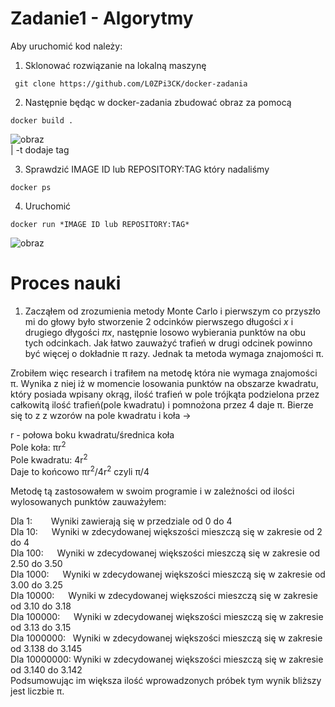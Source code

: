 # Zadanie1 - Algorytmy

Aby uruchomić kod należy:

1. Sklonować rozwiązanie na lokalną maszynę

```console
 git clone https://github.com/L0ZPi3CK/docker-zadania
```

2. Następnie będąc w docker-zadania zbudować obraz za pomocą
```console
docker build .
```
![obraz](https://user-images.githubusercontent.com/84734341/179549627-264809bd-0e2a-41ee-9be9-f8075ec1e381.png)  
| -t dodaje tag

3. Sprawdzić IMAGE ID lub REPOSITORY:TAG który nadaliśmy
```console
docker ps
``` 

4. Uruchomić 
``` console
docker run *IMAGE ID lub REPOSITORY:TAG*
```
![obraz](https://user-images.githubusercontent.com/84734341/179549467-75a24a2f-ec14-42d7-9894-57b4616e817b.png)


# Proces nauki

1. Zacząłem od zrozumienia metody Monte Carlo i pierwszym co przyszło mi do głowy było stworzenie 2 odcinków
pierwszego długości *x* i drugiego dłygości *πx*, następnie losowo wybierania punktów na obu tych odcinkach.
Jak łatwo zauważyć trafień w drugi odcinek powinno być więcej o dokładnie π razy. Jednak ta metoda wymaga znajomości π.

Zrobiłem więc research i trafiłem na metodę która nie wymaga znajomości π. Wynika z niej iż w momencie losowania punktów
na obszarze kwadratu, który posiada wpisany okrąg, ilość trafień w pole trójkąta podzielona przez całkowitą ilość trafień(pole kwadratu)
i pomnożona przez 4 daje π. Bierze się to z z wzorów na pole kwadratu i koła ->  
  
r - połowa boku kwadratu/średnica koła  
Pole koła: πr<sup>2</sup> &nbsp;  
Pole kwadratu: 4r<sup>2</sup> &nbsp;  
Daje to końcowo πr<sup>2</sup>/4r<sup>2</sup> czyli π/4
  
Metodę tą zastosowałem w swoim programie i w zależności od ilości wylosowanych punktów zauważyłem:  
 
Dla 1: &emsp; &nbsp; Wyniki zawierają się w przedziale od 0 do 4    
Dla 10: &emsp; Wyniki w zdecydowanej większości mieszczą się w zakresie od 2 do 4    
Dla 100: &emsp; Wyniki w zdecydowanej większości mieszczą się w zakresie od 2.50 do 3.50    
Dla 1000: &emsp; Wyniki w zdecydowanej większości mieszczą się w zakresie od 3.00 do 3.25  
Dla 10000: &emsp; Wyniki w zdecydowanej większości mieszczą się w zakresie od 3.10 do 3.18  
Dla 100000: &emsp; Wyniki w zdecydowanej większości mieszczą się w zakresie od 3.13 do 3.15  
Dla 1000000: &nbsp; Wyniki w zdecydowanej większości mieszczą się w zakresie od 3.138 do 3.145  
Dla 10000000: Wyniki w zdecydowanej większości mieszczą się w zakresie od 3.140 do 3.142  
Podsumowując im większa ilość wprowadzonych próbek tym wynik bliższy jest liczbie π.  

